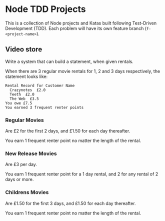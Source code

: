 # Node TDD Projects

This is a collection of Node projects and Katas built following Test-Driven Development (TDD).
Each problem will have its own feature branch (`f-<project-name>`).

## Video store

Write a system that can build a statement, when given rentals.

When there are 3 regular movie rentals for 1, 2 and 3 days respectively, the statement looks like:

```
Rental Record for Customer Name
  Crazynotes  £2.0
  Teeth  £2.0
  The Web  £3.5
You owe £7.5
You earned 3 frequent renter points
```

### Regular Movies

Are £2 for the first 2 days, and £1.50 for each day thereafter.

You earn 1 frequent renter point no matter the length of the rental.

### New Release Movies

Are £3 per day.

You earn 1 frequent renter point for a 1 day rental, and 2 for any rental of 2 days or more.

### Childrens Movies

Are £1.50 for the first 3 days, and £1.50 for each day thereafter.

You earn 1 frequent renter point no matter the length of the rental.
